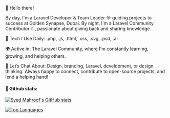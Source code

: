 👋 Hello there!

By day, I'm a Laravel Developer & Team Leader ☼ guiding projects to success at Golden Synapse, Dubai. By night, I'm a Laravel Community Contributor ☾, passionate about giving back and sharing knowledge.

🔧 Tech I Use Daily:
.php, .js, .html, .css, .svg, .psd, .ai

🌍 Active in:
The Laravel Community, where I'm constantly learning, growing, and helping others.

💬 Let’s Chat About:
Design, branding, Laravel, development, or design thinking. Always happy to connect, contribute to open-source projects, and lend a helping hand!


#### 📜 Github stats:

[![Syed Mahroof's GitHub stats](https://github-readme-stats.vercel.app/api?username=syedmahroof&show_icons=true&theme=dark)](https://github.com/syedmahroof)

[![Top Languages](https://github-readme-stats.vercel.app/api/top-langs/?username=syedmahroof&layout=compact&theme=dark)](https://github.com/syedmahroof)




